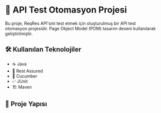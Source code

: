# 🚀 API Test Otomasyon Projesi

Bu proje, ReqRes API'sini test etmek için oluşturulmuş bir API test otomasyon projesidir. Page Object Model (POM) tasarım deseni kullanılarak geliştirilmiştir.

## 🛠️ Kullanılan Teknolojiler

- ☕ Java
- 🔌 Rest Assured
- 🥒 Cucumber
- ✅ JUnit
- 🏗️ Maven

## 📁 Proje Yapısı 